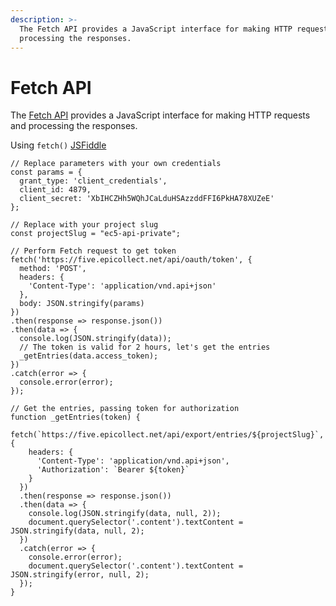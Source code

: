 ```yaml
---
description: >-
  The Fetch API provides a JavaScript interface for making HTTP requests and
  processing the responses.
---
```


# Fetch API

The [Fetch API](https://developer.mozilla.org/en-US/docs/Web/API/Fetch\_API/Using\_Fetch) provides a JavaScript interface for making HTTP requests and processing the responses.

Using `fetch()` [JSFiddle](https://jsfiddle.net/mirko77/28qk35mx/4)

```
// Replace parameters with your own credentials
const params = {
  grant_type: 'client_credentials',
  client_id: 4879,
  client_secret: 'XbIHCZHh5WQhJCaLduHSAzzddFFI6PkHA78XUZeE'
};

// Replace with your project slug
const projectSlug = "ec5-api-private";

// Perform Fetch request to get token
fetch('https://five.epicollect.net/api/oauth/token', {
  method: 'POST',
  headers: {
    'Content-Type': 'application/vnd.api+json'
  },
  body: JSON.stringify(params)
})
.then(response => response.json())
.then(data => {
  console.log(JSON.stringify(data));
  // The token is valid for 2 hours, let's get the entries
  _getEntries(data.access_token);
})
.catch(error => {
  console.error(error);
});

// Get the entries, passing token for authorization
function _getEntries(token) {
  fetch(`https://five.epicollect.net/api/export/entries/${projectSlug}`, {
    headers: {
      'Content-Type': 'application/vnd.api+json',
      'Authorization': `Bearer ${token}`
    }
  })
  .then(response => response.json())
  .then(data => {
    console.log(JSON.stringify(data, null, 2));
    document.querySelector('.content').textContent = JSON.stringify(data, null, 2);
  })
  .catch(error => {
    console.error(error);
    document.querySelector('.content').textContent = JSON.stringify(error, null, 2);
  });
}

```
